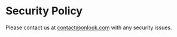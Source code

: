 # Security Policy

Please contact us at [contact@onlook.com](mailto:contact@onlook.com) with any security issues.